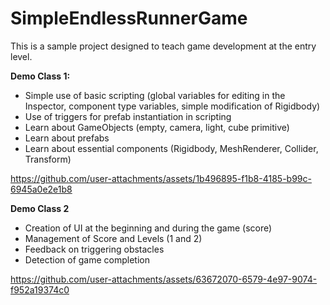 # SimpleEndlessRunnerGame
This is a sample project designed to teach game development at the entry level.

**Demo Class 1:**
- Simple use of basic scripting (global variables for editing in the Inspector, component type variables, simple modification of Rigidbody)
- Use of triggers for prefab instantiation in scripting
- Learn about GameObjects (empty, camera, light, cube primitive)
- Learn about prefabs
- Learn about essential components (Rigidbody, MeshRenderer, Collider, Transform)

https://github.com/user-attachments/assets/1b496895-f1b8-4185-b99c-6945a0e2e1b8

**Demo Class 2**

- Creation of UI at the beginning and during the game (score)
- Management of Score and Levels (1 and 2)
- Feedback on triggering obstacles
- Detection of game completion


https://github.com/user-attachments/assets/63672070-6579-4e97-9074-f952a19374c0
